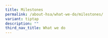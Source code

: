 ```yaml
---
title: Milestones
permalink: /about-hsa/what-we-do/milestones/
variant: tiptap
description: ""
third_nav_title: What we do
---
```

<p></p>